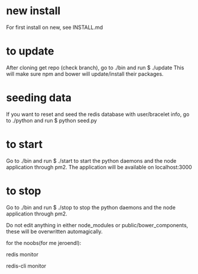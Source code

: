 # new install
For first install on new, see INSTALL.md

# to update
After cloning get repo (check branch), go to ./bin and run $ ./update
This will make sure npm and bower will update/install their packages.

# seeding data
If you want to reset and seed the redis database with user/bracelet info, go to ./python and run $ python seed.py

# to start
Go to ./bin and run $ ./start to start the python daemons and the node application through pm2.
The application will be available on localhost:3000

# to stop
Go to ./bin and run $ ./stop to stop the python daemons and the node application through pm2.


Do not edit anything in either node_modules or public/bower_components, these will be overwritten automagically.




for the noobs(for me jeroendl):

redis monitor

redis-cli 
monitor